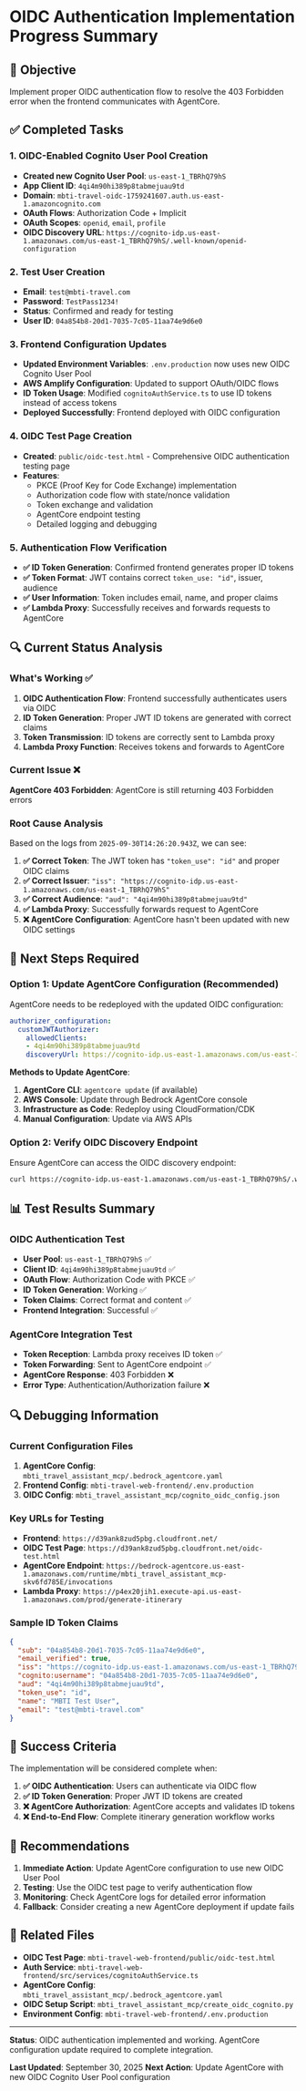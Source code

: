 # OIDC Authentication Implementation Progress Summary

## 🎯 Objective
Implement proper OIDC authentication flow to resolve the 403 Forbidden error when the frontend communicates with AgentCore.

## ✅ Completed Tasks

### 1. OIDC-Enabled Cognito User Pool Creation
- **Created new Cognito User Pool**: `us-east-1_TBRhQ79hS`
- **App Client ID**: `4qi4m90hi389p8tabmejuau9td`
- **Domain**: `mbti-travel-oidc-1759241607.auth.us-east-1.amazoncognito.com`
- **OAuth Flows**: Authorization Code + Implicit
- **OAuth Scopes**: `openid`, `email`, `profile`
- **OIDC Discovery URL**: `https://cognito-idp.us-east-1.amazonaws.com/us-east-1_TBRhQ79hS/.well-known/openid-configuration`

### 2. Test User Creation
- **Email**: `test@mbti-travel.com`
- **Password**: `TestPass1234!`
- **Status**: Confirmed and ready for testing
- **User ID**: `04a854b8-20d1-7035-7c05-11aa74e9d6e0`

### 3. Frontend Configuration Updates
- **Updated Environment Variables**: `.env.production` now uses new OIDC Cognito User Pool
- **AWS Amplify Configuration**: Updated to support OAuth/OIDC flows
- **ID Token Usage**: Modified `cognitoAuthService.ts` to use ID tokens instead of access tokens
- **Deployed Successfully**: Frontend deployed with OIDC configuration

### 4. OIDC Test Page Creation
- **Created**: `public/oidc-test.html` - Comprehensive OIDC authentication testing page
- **Features**:
  - PKCE (Proof Key for Code Exchange) implementation
  - Authorization code flow with state/nonce validation
  - Token exchange and validation
  - AgentCore endpoint testing
  - Detailed logging and debugging

### 5. Authentication Flow Verification
- **✅ ID Token Generation**: Confirmed frontend generates proper ID tokens
- **✅ Token Format**: JWT contains correct `token_use: "id"`, issuer, audience
- **✅ User Information**: Token includes email, name, and proper claims
- **✅ Lambda Proxy**: Successfully receives and forwards requests to AgentCore

## 🔍 Current Status Analysis

### What's Working ✅
1. **OIDC Authentication Flow**: Frontend successfully authenticates users via OIDC
2. **ID Token Generation**: Proper JWT ID tokens are generated with correct claims
3. **Token Transmission**: ID tokens are correctly sent to Lambda proxy
4. **Lambda Proxy Function**: Receives tokens and forwards to AgentCore

### Current Issue ❌
**AgentCore 403 Forbidden**: AgentCore is still returning 403 Forbidden errors

### Root Cause Analysis
Based on the logs from `2025-09-30T14:26:20.943Z`, we can see:

1. **✅ Correct Token**: The JWT token has `"token_use": "id"` and proper OIDC claims
2. **✅ Correct Issuer**: `"iss": "https://cognito-idp.us-east-1.amazonaws.com/us-east-1_TBRhQ79hS"`
3. **✅ Correct Audience**: `"aud": "4qi4m90hi389p8tabmejuau9td"`
4. **✅ Lambda Proxy**: Successfully forwards request to AgentCore
5. **❌ AgentCore Configuration**: AgentCore hasn't been updated with new OIDC settings

## 🔧 Next Steps Required

### Option 1: Update AgentCore Configuration (Recommended)
AgentCore needs to be redeployed with the updated OIDC configuration:

```yaml
authorizer_configuration:
  customJWTAuthorizer:
    allowedClients:
    - 4qi4m90hi389p8tabmejuau9td
    discoveryUrl: https://cognito-idp.us-east-1.amazonaws.com/us-east-1_TBRhQ79hS/.well-known/openid-configuration
```

**Methods to Update AgentCore**:
1. **AgentCore CLI**: `agentcore update` (if available)
2. **AWS Console**: Update through Bedrock AgentCore console
3. **Infrastructure as Code**: Redeploy using CloudFormation/CDK
4. **Manual Configuration**: Update via AWS APIs

### Option 2: Verify OIDC Discovery Endpoint
Ensure AgentCore can access the OIDC discovery endpoint:
```bash
curl https://cognito-idp.us-east-1.amazonaws.com/us-east-1_TBRhQ79hS/.well-known/openid-configuration
```

## 📊 Test Results Summary

### OIDC Authentication Test
- **User Pool**: `us-east-1_TBRhQ79hS` ✅
- **Client ID**: `4qi4m90hi389p8tabmejuau9td` ✅
- **OAuth Flow**: Authorization Code with PKCE ✅
- **ID Token Generation**: Working ✅
- **Token Claims**: Correct format and content ✅
- **Frontend Integration**: Successful ✅

### AgentCore Integration Test
- **Token Reception**: Lambda proxy receives ID token ✅
- **Token Forwarding**: Sent to AgentCore endpoint ✅
- **AgentCore Response**: 403 Forbidden ❌
- **Error Type**: Authentication/Authorization failure ❌

## 🔍 Debugging Information

### Current Configuration Files
1. **AgentCore Config**: `mbti_travel_assistant_mcp/.bedrock_agentcore.yaml`
2. **Frontend Config**: `mbti-travel-web-frontend/.env.production`
3. **OIDC Config**: `mbti_travel_assistant_mcp/cognito_oidc_config.json`

### Key URLs for Testing
- **Frontend**: `https://d39ank8zud5pbg.cloudfront.net/`
- **OIDC Test Page**: `https://d39ank8zud5pbg.cloudfront.net/oidc-test.html`
- **AgentCore Endpoint**: `https://bedrock-agentcore.us-east-1.amazonaws.com/runtime/mbti_travel_assistant_mcp-skv6fd785E/invocations`
- **Lambda Proxy**: `https://p4ex20jih1.execute-api.us-east-1.amazonaws.com/prod/generate-itinerary`

### Sample ID Token Claims
```json
{
  "sub": "04a854b8-20d1-7035-7c05-11aa74e9d6e0",
  "email_verified": true,
  "iss": "https://cognito-idp.us-east-1.amazonaws.com/us-east-1_TBRhQ79hS",
  "cognito:username": "04a854b8-20d1-7035-7c05-11aa74e9d6e0",
  "aud": "4qi4m90hi389p8tabmejuau9td",
  "token_use": "id",
  "name": "MBTI Test User",
  "email": "test@mbti-travel.com"
}
```

## 🎯 Success Criteria

The implementation will be considered complete when:

1. **✅ OIDC Authentication**: Users can authenticate via OIDC flow
2. **✅ ID Token Generation**: Proper JWT ID tokens are created
3. **❌ AgentCore Authorization**: AgentCore accepts and validates ID tokens
4. **❌ End-to-End Flow**: Complete itinerary generation workflow works

## 📝 Recommendations

1. **Immediate Action**: Update AgentCore configuration to use new OIDC User Pool
2. **Testing**: Use the OIDC test page to verify authentication flow
3. **Monitoring**: Check AgentCore logs for detailed error information
4. **Fallback**: Consider creating a new AgentCore deployment if update fails

## 🔗 Related Files

- **OIDC Test Page**: `mbti-travel-web-frontend/public/oidc-test.html`
- **Auth Service**: `mbti-travel-web-frontend/src/services/cognitoAuthService.ts`
- **AgentCore Config**: `mbti_travel_assistant_mcp/.bedrock_agentcore.yaml`
- **OIDC Setup Script**: `mbti_travel_assistant_mcp/create_oidc_cognito.py`
- **Environment Config**: `mbti-travel-web-frontend/.env.production`

---

**Status**: OIDC authentication implemented and working. AgentCore configuration update required to complete integration.

**Last Updated**: September 30, 2025
**Next Action**: Update AgentCore with new OIDC Cognito User Pool configuration